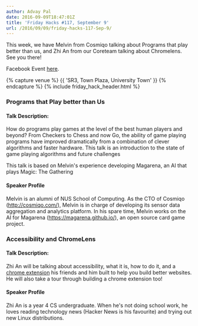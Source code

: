 ```yaml
---
author: Advay Pal
date: 2016-09-09T18:47:01Z
title: 'Friday Hacks #117, September 9'
url: /2016/09/09/friday-hacks-117-Sep-9/
---
```


This week, we have Melvin from Cosmiqo talking about Programs that play better than us, and Zhi An from our Coreteam talking about Chromelens. See you there!

Facebook Event [here](https://www.facebook.com/events/146066629176746/).

{% capture venue %}
    {{ 'SR3, Town Plaza, University Town' }}
{% endcapture %}
{% include friday_hack_header.html %}


### Programs that Play better than Us

#### Talk Description:

How do programs play games at the level of the best human players and beyond?
From Checkers to Chess and now Go, the ability of game playing programs have
improved dramatically from a combination of clever algorithms and faster
hardware. This talk is an introduction to the state of game playing algorithms
and future challenges

This talk is based on Melvin's experience developing Magarena, an AI that
plays Magic: The Gathering

#### Speaker Profile

Melvin is an alumni of NUS School of Computing. As the CTO of Cosmiqo
(http://cosmiqo.com/), Melvin is in charge of developing its sensor data
aggregation and analytics platform. In his spare time, Melvin works on the AI
for Magarena (https://magarena.github.io/), an open source card game project.



### Accessibility and ChromeLens

#### Talk Description:

Zhi An will be talking about accessibility, what it is, how to do it, and a [chrome extension](http://chromelens.xyz/) his friends and him built to help you build better websites. He will also take a tour through building a chrome extension too!

#### Speaker Profile

Zhi An is a year 4 CS undergraduate. When he's not doing school work, he loves reading technology news (Hacker News is his favourite) and trying out new Linux distributions.
